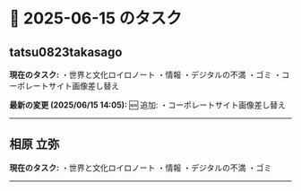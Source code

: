 # 📅 2025-06-15 のタスク

## tatsu0823takasago

**現在のタスク:**
・世界と文化ロイロノート
・情報
・デジタルの不満
・ゴミ
・コーポレートサイト画像差し替え

**最新の変更 (2025/06/15 14:05):**
🆕 追加:
・コーポレートサイト画像差し替え

---

## 相原 立弥

**現在のタスク:**
・世界と文化ロイロノート
・情報
・デジタルの不満
・ゴミ

---

